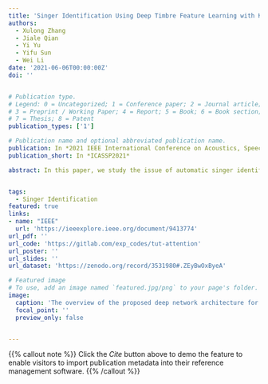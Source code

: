 ```yaml
---
title: 'Singer Identification Using Deep Timbre Feature Learning with KNN-NET'
authors:
  - Xulong Zhang
  - Jiale Qian
  - Yi Yu
  - Yifu Sun
  - Wei Li
date: '2021-06-06T00:00:00Z'
doi: ''


# Publication type.
# Legend: 0 = Uncategorized; 1 = Conference paper; 2 = Journal article;
# 3 = Preprint / Working Paper; 4 = Report; 5 = Book; 6 = Book section;
# 7 = Thesis; 8 = Patent
publication_types: ['1']

# Publication name and optional abbreviated publication name.
publication: In *2021 IEEE International Conference on Acoustics, Speech and Signal Processing*
publication_short: In *ICASSP2021*

abstract: In this paper, we study the issue of automatic singer identification (SID) in popular music recordings, which aims to recognize who sang a given piece of song. The main challenge for this investigation lies in the fact that a singer's singing voice changes and intertwines with the signal of background accompaniment in time domain. To handle this challenge, we propose the KNN-Net for SID, which is a deep neural network model with the goal of learning local timbre feature representation from the mixture of singer voice and background music. Unlike other deep neural networks using the softmax layer as the output layer, we instead utilize the KNN as a more interpretable layer to output target singer labels. Moreover, attention mechanism is first introduced to highlight crucial timbre features for SID. Experiments on the existing artist20 dataset show that the proposed approach outperforms the state-of-the-art method by 4%. We also create singer32 and singer60 datasets consisting of Chinese pop music to evaluate the reliability of the proposed method. The more extensive experiments additionally indicate that our proposed model achieves a significant performance improvement compared to the state-of-the-art methods.


tags:
  - Singer Identification
featured: true
links:
- name: "IEEE"
  url: 'https://ieeexplore.ieee.org/document/9413774'
url_pdf: ''
url_code: 'https://gitlab.com/exp_codes/tut-attention'
url_poster: ''
url_slides: ''
url_dataset: 'https://zenodo.org/record/3531980#.ZEyBwOxByeA'

# Featured image
# To use, add an image named `featured.jpg/png` to your page's folder.
image:
  caption: 'The overview of the proposed deep network architecture for singer identification'
  focal_point: ''
  preview_only: false


---
```


{{% callout note %}}
Click the _Cite_ button above to demo the feature to enable visitors to import publication metadata into their reference management software.
{{% /callout %}}

